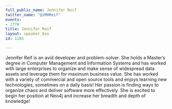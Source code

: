 ```yaml
---
full_public_name: Jennifer Reif
twitter_name: "@JMHReif"
events:
- 2778
title: Jennifer Reif
layout: speaker_bio
id: 1185

---
```

Jennifer Reif is an avid developer and problem-solver. She holds a Master’s degree in Computer Management and Information Systems and has worked with large enterprises to organize and make sense of widespread data assets and leverage them for maximum business value. She has worked with a variety of commercial and open source tools and enjoys learning new technologies, sometimes on a daily basis! Her passion is finding ways to organize chaos and deliver software more effectively. She is excited to begin her position at Neo4j and increase her breadth and depth of knowledge!